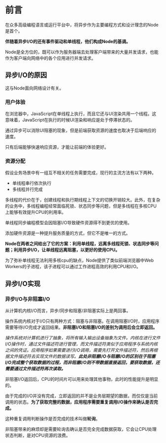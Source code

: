 # 前言

在众多高级编程语言或运行平台中，将异步作为主要编程方式和设计理念的Node是首个。

**伴随着异步I/O的还有事件驱动和单线程，他们构成Node的基调。**

Node是全方位的，既可以作为服务器端去处理客户端带来的大量并发请求，也能作为客户端向网络中的各个应用进行并发请求。

## 异步I/O的原因

这与Node面向网络设计有关。

### 用户体验

在浏览器中，JavaScript在单线程上执行，而且它还与UI渲染共用一个线程。这意味着，JavaScript在执行的时候UI渲染和响应是处于停滞状态的。

通过异步可以消除UI阻塞的现象，但是前端获取资源的速度也取决于后端响应的速度。

只有后端能够快速响应资源，才能让前端的体验更好。

### 资源分配

假设业务场景中有一组互不相关的任务需要完成，现行的主流方法有以下两种。

- 单线程串行依次执行
- 多线程并行完成

多线程的代价在于，创建线程和执行期线程上下文的切换开销较大。此外，在复杂的业务中，多线程编程经常面临死锁、状态同步等问题，但是多线程在多核CPU上能够有效提升CPU的利用率。

单线程同步编程模型会因阻塞I/O导致硬件资源得不到更优的使用。

添加硬件资源是一种提升服务质量的方式，但它不是唯一的方式。

**Node在两者之间给出了它的方案：利用单线程，远离多线程死锁、状态同步等问题；利用异步I/O，让单线程远离阻塞，以更好的使用CPU。**

为了弥补单线程无法利用多核cpu的缺点，Node提供了类似前端浏览器中Web Workers的子进程，该子进程可以通过工作进程高效的利用CPU和I/O。

## 异步I/O实现

### 异步I/O与非阻塞I/O

从计算机内核I/O而言，异步/同步和阻塞/非阻塞实际上是两回事。

操作系统内核对于I/O只有两种方式：阻塞与非阻塞。在调用阻塞I/O时，应用程序需要等待I/O完成才返回结果。**非阻塞I/O和阻塞I/O的差别为调用后会立即返回。**

*操作系统对计算机进行了抽象，将所有输入输出设备抽象为文件。内核在进行文件I/O操作时，通过文件描述符进行管理，而文件描述符类似于应用程序与系统内核之间的凭证。应用程序如果需要进行I/O调用，需要先打开文件描述符，然后再根据文件描述符去实现文件的数据读写。**此处非阻塞I/O与阻塞I/O的区别在于阻塞I/O完成整个获取数据的过程，而非阻塞I/O则不带数据直接返回，要获取数据，还需要通过文件描述符再次读取。***

非阻塞I/O返回后，CPU的时间片可以用来处理其他事物，此时的性能提升是明显的。

由于完成的I/O并没有完成，立即返回的并不是业务层期望的数据，而仅仅是当前调用的状态。**为了获取完整的数据，应用程序需要重复调用I/O操作来确认是否完成。**

这种重复调用判断操作是否完成的技术叫做**轮询**。

非阻塞带来的麻烦却是需要轮询去确认是否完全完成数据获取，它会让CPU处理状态判断，是对CPU资源的浪费。
